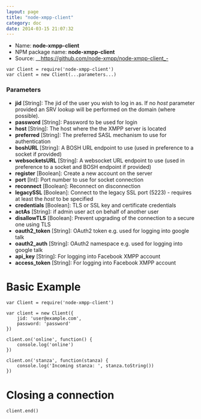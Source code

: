 ```yaml
---
layout: page
title: "node-xmpp-client"
category: doc
date: 2014-03-15 21:07:32
---
```


* Name: __node-xmpp-client__
* NPM package name: __node-xmpp-client__
* Source: __https://github.com/node-xmpp/node-xmpp-client_-

```
var Client = require('node-xmpp-client')
var client = new Client(...parameters...)
```

### Parameters

* __jid__ [String]: The jid of the user you wish to log in as. If no _host_ parameter provided an SRV lookup will be performed on the domain (where possible).
* __password__ [String]: Password to be used for login
* __host__ [String]: The host where the the XMPP server is located
* __preferred__ [String]: The preferred SASL mechanism to use for authentication
* __boshURL__ [String]: A BOSH URL endpoint to use (used in preference to a socket if provided)
* __websocketsURL__ [String]: A websocket URL endpoint to use (used in preference to a socket and BOSH endpoint if provided)
* __register__ [Boolean]: Create a new account on the server
* __port__ [Int]: Port number to use for socket connection
* __reconnect__ [Boolean]: Reconnect on disconnection
* __legacySSL__ [Boolean]: Connect to the legacy SSL port (5223) - requires at least the _host_ to be specified
* __credentials__ [Boolean]: TLS or SSL key and certificate credentials
* __actAs__ [String]: if admin user act on behalf of another user
* __disallowTLS__ [Boolean]: Prevent upgrading of the connection to a secure one using TLS
* __oauth2_token__ [String]: OAuth2 token e.g. used for logging into google talk
* __oauth2_auth__ [String]: OAuth2 namespace e.g. used for logging into google talk
* __api_key__ [String]: For logging into Facebook XMPP account
* __access_token__ [String]: For logging into Facebook XMPP account

# Basic Example

```
var Client = require('node-xmpp-client')

var client = new Client({
    jid: 'user@example.com',
    password: 'password'
})

client.on('online', function() {
    console.log('online')
})

client.on('stanza', function(stanza) {
    console.log('Incoming stanza: ', stanza.toString())
})
```

# Closing a connection

```
client.end()
```
